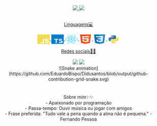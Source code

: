 
  <div align="center">
  <a href="https://github.com/Didusantos">
  <img height="180em" src="https://github-readme-stats.vercel.app/api?username=Didusantos&show_icons=true&theme=default&include_all_commits=true&count_private=true"/>
  <img height="180em" src="https://github-readme-stats.vercel.app/api/top-langs/?username=Didusantos&layout=compact&langs_count=7&theme=default"/><br>
    
</div>
 
<div align="center"><br>
 
  Linguagens💻
  <br> <br>
  <img align="center" alt="Java Script-Didusantos" height="30" width="40" src="https://raw.githubusercontent.com/devicons/devicon/master/icons/javascript/javascript-plain.svg">
  <img align="center" alt="Type Script-Didusantos" height="30" width="40" src="https://raw.githubusercontent.com/devicons/devicon/master/icons/typescript/typescript-plain.svg">
  <img align="center" alt="React-Didusantos" height="30" width="40" src="https://raw.githubusercontent.com/devicons/devicon/master/icons/react/react-original.svg">
  <img align="center" alt="HTML-Didusantos" height="30" width="40" src="https://raw.githubusercontent.com/devicons/devicon/master/icons/html5/html5-original.svg">
  <img align="center" alt="CSS-Didusantos" height="30" width="40" src="https://raw.githubusercontent.com/devicons/devicon/master/icons/css3/css3-original.svg">
  <img align="center" alt="Python-Didusantos" height="30" width="40" src="https://raw.githubusercontent.com/devicons/devicon/master/icons/python/python-original.svg">
</div>
<div align="center">
  Redes sociais📱✨
  <br> <br>
  <a href="https://www.instagram.com/eduardo_pbispo/" target="_blank"><img src="https://img.shields.io/badge/-Instagram-%23E4405F?style=for-the-badge&logo=instagram&logoColor=white" target="_blank"></a>
  <a href="https://www.linkedin.com/in/eduardo-porto-bispo-085645224/" target="_blank"><img src="https://img.shields.io/badge/-LinkedIn-%230077B5?style=for-the-badge&logo=linkedin&logoColor=white" target="_blank"></a> 
  <br>
  ![Snake animation](https://github.com/EduardoBispo/Didusantos/blob/output/github-contribution-grid-snake.svg)
</div>
<h1> </h1>

  <div align="center">
  Sobre mim✨✨ <br>
  - Apaixonado por programação <br>
  - Passa-tempo: Ouvir música ou jogar com amigos <br>
  - Frase preferida: "Tudo vale a pena quando a alma não é pequena." - Fernando Pessoa 
</div>
